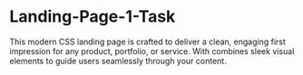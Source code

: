 # Landing-Page-1-Task
This modern CSS landing page is crafted to deliver a clean, engaging first impression for any product, portfolio, or service. With combines  sleek visual elements to guide users seamlessly through your content.
